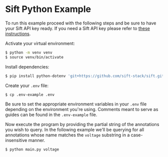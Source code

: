 # Sift Python Example

To run this example proceed with the following steps and be sure to have your
Sift API key ready. If you need a Sift API key please refer to [these instructions](https://help.siftstack.com/en/articles/8600475-api-keys).

Activate your virtual environment:

```bash
$ python -m venv venv
$ source venv/bin/activate
```

Install dependencies:

```bash
$ pip install python-dotenv 'git+https://github.com/sift-stack/sift.git#subdirectory=python'

```

Create your `.env` file:

```bash
$ cp .env-example .env
```

Be sure to set the appropriate environment variables in your `.env` file depending on the environment you're using. Comments
meant to serve as guides can be found in the `.env-example` file.

Now execute the program by providing the partial string of the annotations you wish to query. In the following example
we'll be querying for all annotations whose name matches the `voltage` substring in a case-insensitive manner.

```bash
$ python main.py voltage
```
